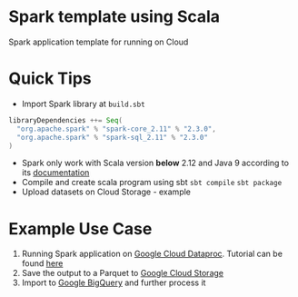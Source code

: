 # Spark template using Scala
Spark application template for running on Cloud

# Quick Tips
- Import Spark library at ```build.sbt```
```sbt
libraryDependencies ++= Seq(
  "org.apache.spark" % "spark-core_2.11" % "2.3.0",
  "org.apache.spark" % "spark-sql_2.11" % "2.3.0"
)
```
- Spark only work with Scala version **below** 2.12 and Java 9 according to its [documentation](https://spark.apache.org/docs/latest/)
- Compile and create scala program using sbt 
```sbt compile```
```sbt package```
- Upload datasets on Cloud Storage - example

# Example Use Case
1. Running Spark application on [Google Cloud Dataproc](https://cloud.google.com/dataproc/). Tutorial can be found [here](https://shinesolutions.com/2015/10/14/google-cloud-dataproc-and-the-17-minute-train-challenge/)
2. Save the output to a Parquet to [Google Cloud Storage](https://cloud.google.com/storage/)
3. Import to [Google BigQuery](https://cloud.google.com/bigquery/) and further process it

